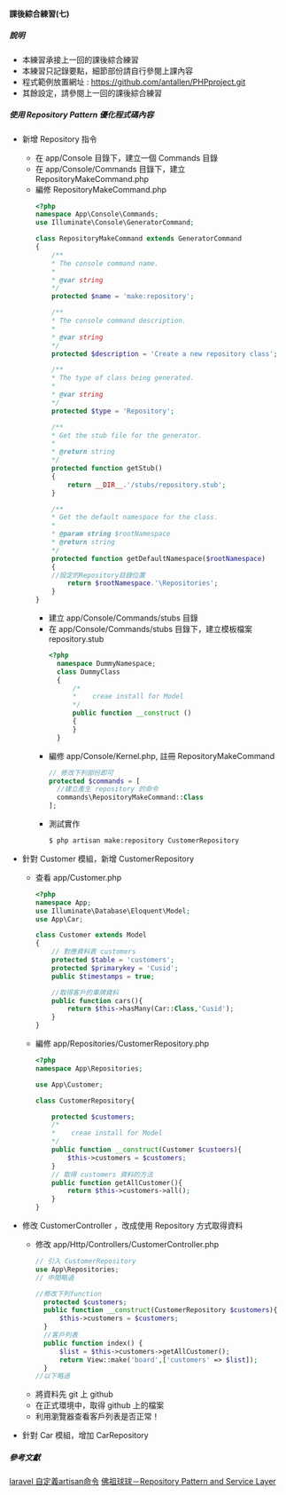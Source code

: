 #### 課後綜合練習(七)
##### 說明
+ 本練習承接上一回的課後綜合練習
+ 本練習只記錄要點，細節部份請自行參閱上課內容
+ 程式範例放置網址 : https://github.com/antallen/PHPproject.git
+ 其餘設定，請參閱上一回的課後綜合練習

##### 使用 Repository Pattern 優化程式碼內容
+ 新增 Repository 指令
  + 在 app/Console 目錄下，建立一個 Commands 目錄
  + 在 app/Console/Commands 目錄下，建立 RepositoryMakeCommand.php
  + 編修 RepositoryMakeCommand.php
    ```php
    <?php
    namespace App\Console\Commands;
    use Illuminate\Console\GeneratorCommand;

    class RepositoryMakeCommand extends GeneratorCommand
    {
        /**
        * The console command name.
        *
        * @var string
        */
        protected $name = 'make:repository';

        /**
        * The console command description.
        *
        * @var string
        */
        protected $description = 'Create a new repository class';

        /**
        * The type of class being generated.
        *
        * @var string
        */
        protected $type = 'Repository';

        /**
        * Get the stub file for the generator.
        *
        * @return string
        */
        protected function getStub()
        {
            return __DIR__.'/stubs/repository.stub';
        }

        /**
        * Get the default namespace for the class.
        *
        * @param string $rootNamespace
        * @return string
        */
        protected function getDefaultNamespace($rootNamespace)
        {
        //設定的Repository目錄位置
            return $rootNamespace.'\Repositories';
        }
    }
    ```
    + 建立 app/Console/Commands/stubs 目錄
    + 在 app/Console/Commands/stubs 目錄下，建立模板檔案 repository.stub
      ```php
      <?php
        namespace DummyNamespace;
        class DummyClass
        {
            /*
            *    creae install for Model
            */
            public function __construct ()
            {
            }
        }
      ```
    + 編修 app/Console/Kernel.php, 註冊 RepositoryMakeCommand
      ```php
      // 修改下列部份即可
      protected $commands = [
        //建立產生 repository 的命令
        commands\RepositoryMakeCommand::Class
      ];
      ```
    + 測試實作
      ```bash
      $ php artisan make:repository CustomerRepository
      ```

+ 針對 Customer 模組，新增 CustomerRepository
  + 查看 app/Customer.php
    ```php
    <?php
    namespace App;
    use Illuminate\Database\Eloquent\Model;
    use App\Car;

    class Customer extends Model
    {
        // 對應資料表 customers
        protected $table = 'customers';
        protected $primarykey = 'Cusid';
        public $timestamps = true;

        //取得客戶的車牌資料
        public function cars(){
            return $this->hasMany(Car::Class,'Cusid');
        }
    }
    ```

  + 編修 app/Repositories/CustomerRepository.php
    ```php
    <?php
    namespace App\Repositories;

    use App\Customer;

    class CustomerRepository{

        protected $customers;
        /*
        *    creae install for Model
        */
        public function __construct(Customer $custoers){
            $this->customers = $customers;
        }
        // 取得 customers 資料的方法
        public function getAllCustomer(){
            return $this->customers->all();
        }
    }
    ```
+ 修改 CustomerController ，改成使用 Repository 方式取得資料
  + 修改 app/Http/Controllers/CustomerController.php
    ```php
    // 引入 CustomerRepository
    use App\Repositories;
    // 中間略過

    //修改下列function
      protected $customers;
      public function __construct(CustomerRepository $customers){
          $this->customers = $customers;
      }
      //客戶列表
      public function index() {
          $list = $this->customers->getAllCustomer();
          return View::make('board',['customers' => $list]);
      }
    //以下略過
    ```
  + 將資料先 git 上 github
  + 在正式環境中，取得 github 上的檔案
  + 利用瀏覽器查看客戶列表是否正常！

+ 針對 Car 模組，增加 CarRepository 
##### 參考文獻
[laravel 自定義artisan命令](https://www.itread01.com/content/1545264185.html)
[佛祖球球－Repository Pattern and Service Layer](https://blog.johnsonlu.org/repository-pattern-and-service-layer/)
